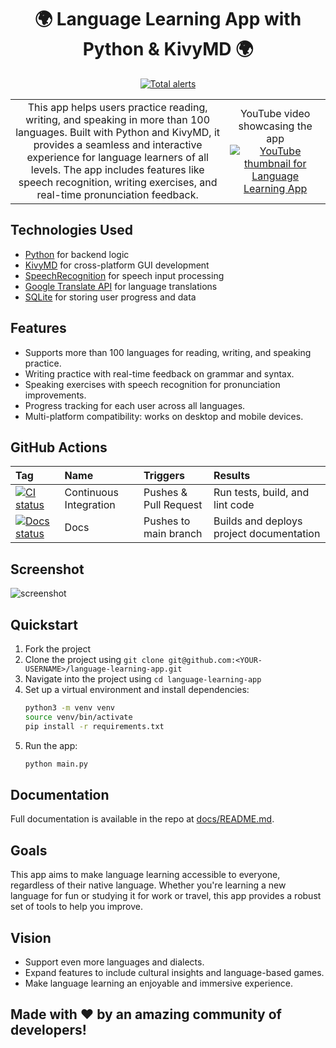 <h1 align="center">
  🌍 Language Learning App with Python & KivyMD 🌍
</h1>

<div align="center">

[![Total alerts](https://img.shields.io/lgtm/alerts/g/YOUR_GITHUB_USERNAME/language-learning-app.svg?logo=lgtm&logoWidth=18)](https://lgtm.com/projects/g/YOUR_GITHUB_USERNAME/language-learning-app/alerts/)

</div>

<table border="0">
  <tr>
    <td align="center">
      This app helps users practice reading, writing, and speaking in more than 100 languages. Built with Python and KivyMD, it provides a seamless and interactive experience for language learners of all levels. The app includes features like speech recognition, writing exercises, and real-time pronunciation feedback.
    </td>
    <td align="center">
      YouTube video showcasing the app
      <a href="https://www.youtube.com/watch?v=JasEYgm9m14">
        <img src="https://img.youtube.com/vi/JasEYgm9m14/0.jpg" alt="YouTube thumbnail for Language Learning App" />
      </a>
    </td>
  </tr>
</table>

## Technologies Used

- [Python](https://www.python.org) for backend logic
- [KivyMD](https://kivymd.readthedocs.io/en/latest) for cross-platform GUI development
- [SpeechRecognition](https://pypi.org/project/SpeechRecognition/) for speech input processing
- [Google Translate API](https://cloud.google.com/translate/docs) for language translations
- [SQLite](https://www.sqlite.org/index.html) for storing user progress and data

## Features

- Supports more than 100 languages for reading, writing, and speaking practice.
- Writing practice with real-time feedback on grammar and syntax.
- Speaking exercises with speech recognition for pronunciation improvements.
- Progress tracking for each user across all languages.
- Multi-platform compatibility: works on desktop and mobile devices.

## GitHub Actions

| Tag | Name | Triggers | Results |
| :--- |  :---  |  :--- | :--- |
| [![CI status](https://github.com/YOUR_GITHUB_USERNAME/language-learning-app/workflows/CI/badge.svg)](https://github.com/YOUR_GITHUB_USERNAME/language-learning-app/actions/workflows/ci.yml) | Continuous Integration | Pushes & Pull Request | Run tests, build, and lint code |
| [![Docs status](https://github.com/YOUR_GITHUB_USERNAME/language-learning-app/workflows/Docs/badge.svg)](https://github.com/YOUR_GITHUB_USERNAME/language-learning-app/actions/workflows/docs.yml) | Docs | Pushes to main branch | Builds and deploys project documentation |

## Screenshot

![screenshot](https://user-images.githubusercontent.com/YOUR_USERNAME/language-learning-app/screenshot.png)

## Quickstart

1. Fork the project
2. Clone the project using `git clone git@github.com:<YOUR-USERNAME>/language-learning-app.git`
3. Navigate into the project using `cd language-learning-app`
4. Set up a virtual environment and install dependencies:
    ```bash
    python3 -m venv venv
    source venv/bin/activate
    pip install -r requirements.txt
    ```
5. Run the app:
    ```bash
    python main.py
    ```

## Documentation

Full documentation is available in the repo at [docs/README.md](docs/README.md).

## Goals

This app aims to make language learning accessible to everyone, regardless of their native language. Whether you're learning a new language for fun or studying it for work or travel, this app provides a robust set of tools to help you improve.

## Vision

- Support even more languages and dialects.
- Expand features to include cultural insights and language-based games.
- Make language learning an enjoyable and immersive experience.

## Made with ❤️ by an amazing community of developers!

